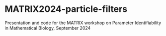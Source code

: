 # MATRIX2024-particle-filters
 Presentation and code for the MATRIX workshop on Parameter Identifiability in Mathematical Biology, September 2024
